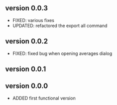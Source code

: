 version 0.0.3
--------------
* FIXED:   various fixes
* UPDATED: refactored the export all command

version 0.0.2
--------------
* FIXED:   fixed bug when opening averages dialog 

version 0.0.1
--------------

version 0.0.0
--------------
* ADDED    first functional version

